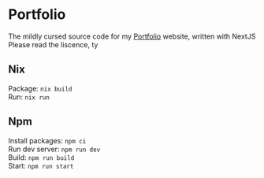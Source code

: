 # Portfolio
The mildly cursed source code for my [Portfolio](https://www.jeroenvdg.com) website, written with NextJS <br>
Please read the liscence, ty

## Nix
Package: `nix build` <br>
Run: `nix run`

## Npm
Install packages: `npm ci` <br>
Run dev server: `npm run dev` <br>
Build: `npm run build` <br>
Start: `npm run start`
